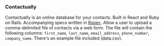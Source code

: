 ### Contactually

 Contactually is an online database for your contacts. Built in React and Ruby on Rails. Accompanying specs written in [Rspec](https://github.com/rspec/rspec-core). Allow a user to upload a comma-delimited file of contacts via a web form. The
  file will contain the following columns: `first_name`, `last_name`, `email_address`,
  `phone_number`, `company_name`. There's an example file included (data.csv).
